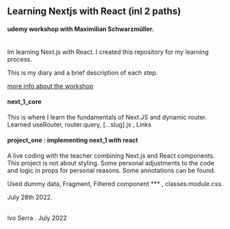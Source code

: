 ## Learning Nextjs with React (inl 2 paths)
#### udemy workshop  with Maximilian Schwarzmüller.

<br>
Im learning Next.js with React. I created this repository for my learning process.

This is my diary and a brief description of each step. 


[more info about the workshop](https://www.udemy.com/course/nextjs-react-the-complete-guide/)

#### next_1_core
This is where I learn the fundamentals of Next.JS and dynamic router.
Learned  useRouter, router.query, [...slug].js , Links

#### project_one : implementing  next_1 with react
A live coding with the teacher combining Next.js and React components.
This project is not about styling. Some personal adjustments to the code and logic in props for personal reasons. 
Some annotations can be found.

Used dummy data, Fragment, Filtered component *** , classes.module.css.

July 28th 2022.


<br>
Ivo Serra . July 2022


<br>
